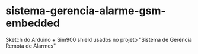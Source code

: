 # sistema-gerencia-alarme-gsm-embedded
Sketch do Arduino + Sim900 shield usados no projeto "Sistema de Gerência Remota de Alarmes"
